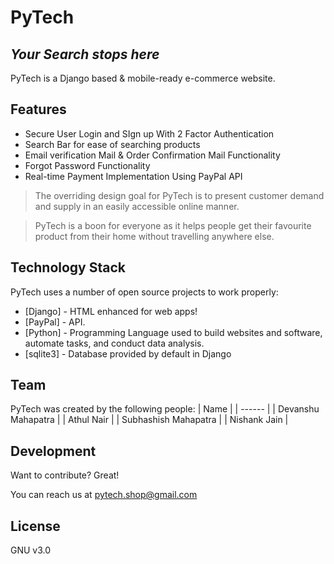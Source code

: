 # PyTech
## _Your Search stops here_



PyTech is a Django based & mobile-ready e-commerce website. 

## Features

- Secure User Login and SIgn up With 2 Factor Authentication
- Search Bar for ease of searching products
- Email verification Mail & Order Confirmation Mail Functionality
- Forgot Password Functionality
- Real-time Payment Implementation Using PayPal API



> The overriding design goal for PyTech is
> to present customer demand and supply
> in an easily accessible online manner.

> PyTech is a boon for everyone as it helps people
> get their favourite product from their home 
> without travelling anywhere else.



## Technology Stack

PyTech uses a number of open source projects to work properly:

- [Django] - HTML enhanced for web apps!
- [PayPal] - API.
- [Python] - Programming Language used to build websites and software, automate tasks, and conduct data analysis.
- [sqlite3] - Database provided by default in Django




## Team

PyTech was created by the following people:
| Name | 
| ------ | 
| Devanshu Mahapatra |
| Athul Nair  |
| Subhashish Mahapatra |
| Nishank Jain |

## Development

Want to contribute? Great!

You can reach us at pytech.shop@gmail.com

## License

GNU v3.0
